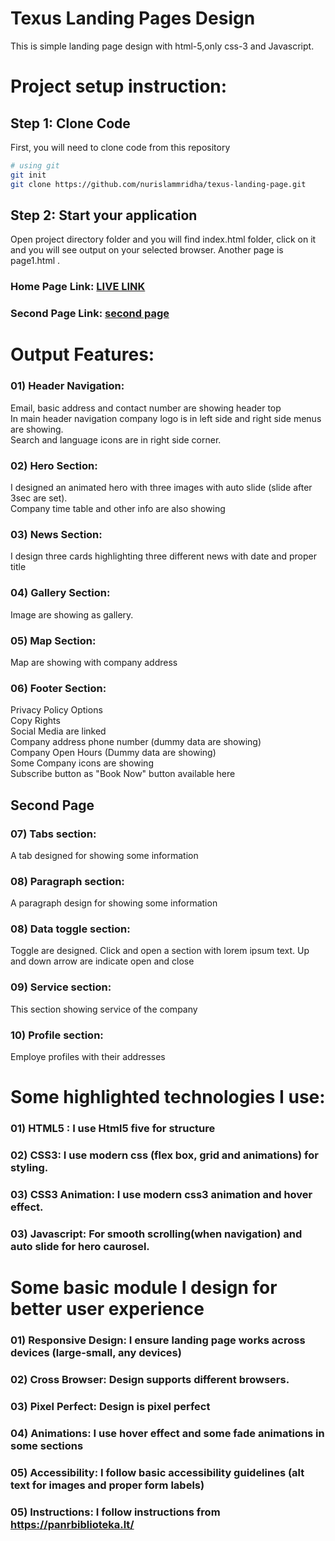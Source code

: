 # Texus Landing Pages Design

This is simple landing page design with html-5,only css-3 and Javascript.

# Project setup instruction:

## Step 1: Clone Code

First, you will need to clone code from this repository

```bash
# using git
git init
git clone https://github.com/nurislammridha/texus-landing-page.git

```

## Step 2: Start your application

Open project directory folder and you will find index.html folder, click on it and you will see output on your selected browser. Another page is page1.html .

### Home Page Link: [LIVE LINK](https://texus-landing-pages.netlify.app/)

### Second Page Link: [second page](https://texus-landing-pages.netlify.app/page1.html)

# Output Features:

### 01) Header Navigation:

Email, basic address and contact number are showing header top <br>
In main header navigation company logo is in left side and right side menus are showing. <br>
Search and language icons are in right side corner.

### 02) Hero Section:

I designed an animated hero with three images with auto slide (slide after 3sec are set). <br>
Company time table and other info are also showing

### 03) News Section:

I design three cards highlighting three different news with date and proper title

### 04) Gallery Section:

Image are showing as gallery.

### 05) Map Section:

Map are showing with company address

### 06) Footer Section:

Privacy Policy Options <br>
Copy Rights<br>
Social Media are linked<br>
Company address phone number (dummy data are showing)<br>
Company Open Hours (Dummy data are showing)<br>
Some Company icons are showing<br>
Subscribe button as "Book Now" button available here<br>

## Second Page

### 07) Tabs section:

A tab designed for showing some information

### 08) Paragraph section:

A paragraph design for showing some information

### 08) Data toggle section:

Toggle are designed. Click and open a section with lorem ipsum text. Up and down arrow are indicate open and close

### 09) Service section:

This section showing service of the company

### 10) Profile section:

Employe profiles with their addresses

# Some highlighted technologies I use:

### 01) HTML5 : I use Html5 five for structure

### 02) CSS3: I use modern css (flex box, grid and animations) for styling.

### 03) CSS3 Animation: I use modern css3 animation and hover effect.

### 03) Javascript: For smooth scrolling(when navigation) and auto slide for hero caurosel.

# Some basic module I design for better user experience

### 01) Responsive Design: I ensure landing page works across devices (large-small, any devices)

### 02) Cross Browser: Design supports different browsers.

### 03) Pixel Perfect: Design is pixel perfect

### 04) Animations: I use hover effect and some fade animations in some sections

### 05) Accessibility: I follow basic accessibility guidelines (alt text for images and proper form labels)

### 05) Instructions: I follow instructions from https://panrbiblioteka.lt/
